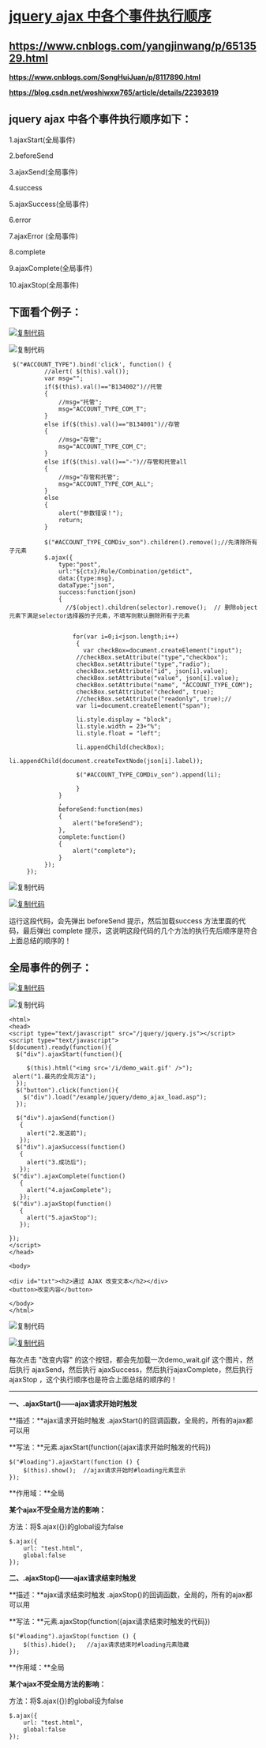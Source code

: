 # [jquery ajax 中各个事件执行顺序](https://www.cnblogs.com/kelelipeng/p/11045888.html)

## **https://www.cnblogs.com/yangjinwang/p/6513529.html**

**https://www.cnblogs.com/SongHuiJuan/p/8117890.html**

**https://blog.csdn.net/woshiwxw765/article/details/22393619**

## jquery ajax 中各个事件执行顺序如下：

1.ajaxStart(全局事件)

2.beforeSend

3.ajaxSend(全局事件)

4.success

5.ajaxSuccess(全局事件)

6.error

7.ajaxError (全局事件)

8.complete

9.ajaxComplete(全局事件)

10.ajaxStop(全局事件)

## 下面看个例子：

[![复制代码](https://common.cnblogs.com/images/copycode.gif)](javascript:void(0);)

![复制代码](https://common.cnblogs.com/images/copycode.gif)

```
 $("#ACCOUNT_TYPE").bind('click', function() {
          //alert( $(this).val());
          var msg="";
          if($(this).val()=="B134002")//托管
          {
              //msg="托管";
              msg="ACCOUNT_TYPE_COM_T";
          }
          else if($(this).val()=="B134001")//存管
          {
              //msg="存管";
              msg="ACCOUNT_TYPE_COM_C";
          }
          else if($(this).val()=="-")//存管和托管all
          {
              //msg="存管和托管";
              msg="ACCOUNT_TYPE_COM_ALL";
          }
          else
          {
              alert("参数错误！");
              return;
          }
          
          $("#ACCOUNT_TYPE_COMDiv_son").children().remove();//先清除所有子元素
          $.ajax({
              type:"post",              
              url:"${ctx}/Rule/Combination/getdict",
              data:{type:msg},
              dataType:"json",
              success:function(json)
              {
                //$(object).children(selector).remove();  // 删除object元素下满足selector选择器的子元素，不填写则默认删除所有子元素
                 
                  
                  for(var i=0;i<json.length;i++)
                   {                
                     var checkBox=document.createElement("input");
                   //checkBox.setAttribute("type","checkbox");
                   checkBox.setAttribute("type","radio");
                   checkBox.setAttribute("id", json[i].value);
                   checkBox.setAttribute("value", json[i].value);
                   checkBox.setAttribute("name", "ACCOUNT_TYPE_COM");
                   checkBox.setAttribute("checked", true);
                   //checkBox.setAttribute("readonly", true);//
                   var li=document.createElement("span");
                   
                   li.style.display = "block";
                   li.style.width = 23+"%";
                   li.style.float = "left";
                   
                   li.appendChild(checkBox);
                   li.appendChild(document.createTextNode(json[i].label));
                   
                   $("#ACCOUNT_TYPE_COMDiv_son").append(li); 
     
                   }     
              }
              ,              
              beforeSend:function(mes)
              {
                  alert("beforeSend");
              },
              complete:function()
              {
                  alert("complete");
              }
          });
     });
```

![复制代码](https://common.cnblogs.com/images/copycode.gif)

[![复制代码](https://common.cnblogs.com/images/copycode.gif)](javascript:void(0);)

运行这段代码，会先弹出 beforeSend  提示，然后加载success 方法里面的代码，最后弹出 complete  提示，这说明这段代码的几个方法的执行先后顺序是符合上面总结的顺序的！

## 全局事件的例子：

[![复制代码](https://common.cnblogs.com/images/copycode.gif)](javascript:void(0);)

![复制代码](https://common.cnblogs.com/images/copycode.gif)

```
<html>
<head>
<script type="text/javascript" src="/jquery/jquery.js"></script>
<script type="text/javascript">
$(document).ready(function(){
  $("div").ajaxStart(function(){
      
     $(this).html("<img src='/i/demo_wait.gif' />");
 alert("1.最先的全局方法");
  });
  $("button").click(function(){
    $("div").load("/example/jquery/demo_ajax_load.asp");
  });

  $("div").ajaxSend(function()
   {
     alert("2.发送前");
   });
  $("div").ajaxSuccess(function()
   {
     alert("3.成功后");
   });
 $("div").ajaxComplete(function()
   {
     alert("4.ajaxComplete");
   });
 $("div").ajaxStop(function()
   {
     alert("5.ajaxStop");
   });

});
</script>
</head>

<body>

<div id="txt"><h2>通过 AJAX 改变文本</h2></div>
<button>改变内容</button>

</body>
</html>
```

![复制代码](https://common.cnblogs.com/images/copycode.gif)

[![复制代码](https://common.cnblogs.com/images/copycode.gif)](javascript:void(0);)

 

每次点击 "改变内容" 的这个按钮，都会先加载一次demo_wait.gif 这个图片，然后执行 ajaxSend，然后执行 ajaxSuccess，然后执行ajaxComplete，然后执行 ajaxStop ，这个执行顺序也是符合上面总结的顺序的！

 ____________________________________________________________________________________

**一、.ajaxStart()——ajax请求开始时触发** 

**描述：**ajax请求开始时触发 .ajaxStart()的回调函数，全局的，所有的ajax都可以用

**写法：**元素.ajaxStart(function({ajax请求开始时触发的代码})

```
$("#loading").ajaxStart(function () {
    $(this).show();  //ajax请求开始时#loading元素显示
});
```

**作用域：**全局

**某个ajax不受全局方法的影响：**

方法：将$.ajax({})的global设为false

```
$.ajax({
    url: "test.html",
    global:false
});
```

 

**二、.ajaxStop()——ajax请求结束时触发** 

**描述：**ajax请求结束时触发 .ajaxStop()的回调函数，全局的，所有的ajax都可以用

**写法：**元素.ajaxStop(function({ajax请求结束时触发的代码})

```
$("#loading").ajaxStop(function () {
    $(this).hide();   //ajax请求结束时#loading元素隐藏
});
```

**作用域：**全局

**某个ajax不受全局方法的影响：**

方法：将$.ajax({})的global设为false

```
$.ajax({
    url: "test.html",
    global:false
});
```